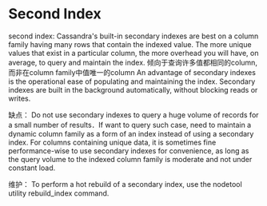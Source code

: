 # Second Index
second index:
Cassandra's built-in secondary indexes are best on a column family having many rows that contain the indexed value. The more unique values that exist in a particular column, the more overhead you will have, on average, to query and maintain the index.
倾向于查询许多值都相同的column, 而非在column family中值唯一的column
An advantage of secondary indexes is the operational ease of populating and maintaining the index. Secondary indexes are built in the background automatically, without blocking reads or writes.

缺点：
Do not use secondary indexes to query a huge volume of records for a small number of results．If want to query such case, need to maintain a dynamic column family as a form of an index instead of using a secondary index. For columns containing unique data, it is sometimes fine performance-wise to use secondary indexes for convenience, as long as the query volume to the indexed column family is moderate and not under constant load.

维护：
To perform a hot rebuild of a secondary index, use the nodetool utility rebuild_index command.
